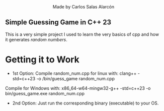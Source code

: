 <center> Made by Carlos Salas Alarcón</center>

## Simple Guessing Game in C++ 23

<text>This is a very simple project I used to learn the very basics of cpp and how it generates *random numbers*.</text>

# Getting it to Work

- 1st Option: Compile random_num.cpp for linux with:
clang++ -std=c++23 -o /bin/guess_game random_num.cpp

Compile for Windows with:
x86_64-w64-mingw32-g++ -std=c++23 -o bin/guess_game.exe random_num.cpp


- 2nd Option: Just run the corresponding binary (executable) to your OS.

